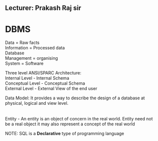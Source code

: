 ## Lecturer: Prakash Raj sir<br>
# DBMS

Data = Raw facts<br>
Information = Processed data<br>
Database <br>
Management = organising <br>
System = Software <br>


Three level ANSI/SPARC Architecture: <br>
Internal Level - Internal Schema <br>
Conceptual Level - Conceptual Schema <br>
External Level - External View of the end user <br>

Data Model: It provides a way to describe the design of a database at physical, logical and view level.<br>
<br>
<br>
Entity - An entity is an object of concern in the real world. Entity need not be a real object it may also represent a concept of the real world<br>


NOTE: SQL is a <b>Declarative</b> type of programming language <br>
